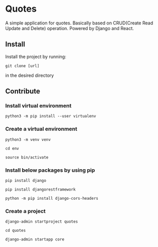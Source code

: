 # Quotes
 A simple application for quotes. Basically based on CRUD(Create Read Update and Delete) operation.
 Powered by Django and React.

## Install
 Install the project by running:
 ```
 git clone [url]
 ```
 in the desired directory
## Contribute
### Install virtual environment
 ```
 python3 -m pip install --user virtualenv
 ```
### Create a virtual environment
 ```
 python3 -m venv venv
 ```
 ```
 cd env
 ```
 ```
 source bin/activate
 ```
### Install below packages by using pip
 ```
 pip install django
 ```
 ```
 pip install djangorestframework
 ```
 ```
 python -m pip install django-cors-headers
 ```
### Create a project
 ```
 django-admin startproject quotes
 ```
 ```
 cd quotes
 ```
 ```
 django-admin startapp core
 ```
